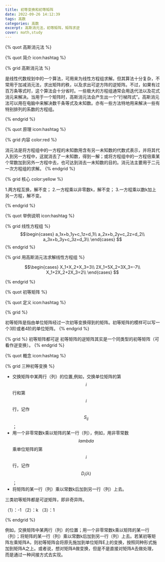 ```yaml
---
title: 初等变换和初等矩阵
date: 2022-09-26 14:12:39
tags: 高数
categories: 高数
excerpt: 高斯消元法，初等矩阵，矩阵求逆
cover: math,study
---
```


{% quot 高斯消元法 %}

{% quot 简介 icon:hashtag %}



{% grid 高斯消元法 %}

是线性代数规划中的一个算法，可用来为线性方程组求解。但其算法十分复杂，不常用于加减消元法，求出矩阵的秩，以及求出可逆方阵的逆矩阵。不过，如果有过百万条等式时，这个算法会十分省时。一些极大的方程组通常会用迭代法以及花式消元来解决。当用于一个矩阵时，高斯消元法会产生出一个“行梯阵式”。高斯消元法可以用在电脑中来解决数千条等式及未知数。亦有一些方法特地用来解决一些有特别排列的系数的方程组。

{% endgrid %}


{% quot 原理 icon:hashtag %}

{% grid 内容 color:red %}

消元法是将方程组中的一方程的未知数用含有另一未知数的代数式表示，并将其代入到另一方程中，这就消去了一未知数，得到一解；或将方程组中的一方程倍乘某个常数加到另外一方程中去，也可达到消去一未知数的目的。消元法主要用于二元一次方程组的求解。
{% endgrid %}


{% grid 核心 color:yellow %}

1.两方程互换，解不变；
2.一方程乘以非零数k，解不变；
3.一方程乘以数k加上另一方程，解不变。

{% endgrid %}


{% quot 举例说明 icon:hashtag %}


{% grid 线性方程组 %}
$$\begin{cases}
a_1x+b_1y+c_1z=d_1\\
a_2x+b_2y+c_2z=d_2\\
a_3x+b_3y+c_3z=d_3\\
\end{cases}
$$
{% endgrid %}



{% grid 用高斯消元法求解线性方程组 %}

$$\begin{cases}
X_1+X_2+X_3=3\\
2X_1+5X_2+3X_3=-7\\
X_1+2X_2+2X_3=2\\
\end{cases}
$$

{% endgrid %}


{% quot 初等矩阵 %}

{% quot 定义 icon:hashtag %}

{% grid  %}

初等矩阵是指由单位矩阵经过一次初等变换得到的矩阵。初等矩阵的模样可以写一个3阶或者4阶的单位矩阵。
{% endgrid %}

{% grid  %}
初等矩阵都可逆
初等矩阵的逆矩阵其实是一个同类型的初等矩阵（可看作逆变换）。
{% endgrid %}

{% quot 概念 icon:hashtag %}

{% grid  三种初等变换 %}

- 交换矩阵中某两行（列）的位置,例如，交换单位矩阵的第$$ i $$行和第$$ i $$行，记作$$S_{i j}$$；
- 用一个非零常数k乘以矩阵的某一行（列），例如，用非零常数$$lambda$$乘单位矩阵的第$$ i $$ 行，记作$$ D_{i}(\lambda) $$；
- 将矩阵的某一行（列）乘以常数k后加到另一行（列）上去。

三类初等矩阵都是可逆矩阵，即非奇异阵。

（1）：-1
（2）：k
（3）：1

{% endgrid %}


例如，交换矩阵中某两行（列）的位置；用一个非零常数k乘以矩阵的某一行（列）；将矩阵的某一行（列）乘以常数k后加到另一行（列）上去。若某初等矩阵左乘矩阵A，则初等矩阵会将原先施加到单位矩阵E上的变换，按照同种形式施加到矩阵A之上。或者说，想对矩阵A做变换，但是不是直接对矩阵A去做处理，而是通过一种间接方式去实现。
